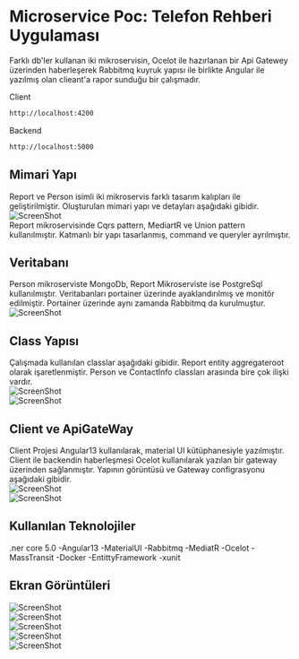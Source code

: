 # Microservice Poc: Telefon Rehberi Uygulaması

Farklı db'ler kullanan iki mikroservisin, Ocelot ile hazırlanan bir Api Gatewey üzerinden haberleşerek Rabbitmq kuyruk yapısı ile birlikte Angular ile yazılmış olan clieant'a rapor sunduğu bir çalışmadır.

Client 

```sh
http://localhost:4200
```
Backend

```sh
http://localhost:5000
```

## Mimari Yapı

Report ve Person isimli iki mikroservis farklı tasarım kalıpları ile geliştirilmiştir. Oluşturulan mimari yapı ve detayları aşağıdaki gibidir. <br/>
![ScreenShot](https://i.ibb.co/rkzjfTZ/1.png)
<br/>Report mikroservisinde Cqrs pattern, MediartR ve Union pattern kullanılmıştır. Katmanlı bir yapı tasarlanmış, command ve queryler ayrılmıştır.

## Veritabanı

Person mikroserviste MongoDb, Report Mikroserviste ise PostgreSql kullanılmıştır. Veritabanları portainer üzerinde ayaklandırılmış ve monitör edilmiştir. Portainer üzerinde aynı zamanda Rabbitmq da kurulmuştur.<br/>
 ![ScreenShot](https://i.ibb.co/cYbbVzk/portainer.png)<br/>
## Class Yapısı

Çalışmada kullanılan classlar aşağıdaki gibidir. Report entity aggregateroot olarak işaretlenmiştir. Person ve ContactInfo classları arasında bire çok ilişki vardır.<br/>
 ![ScreenShot](https://i.ibb.co/P4LGSSZ/2.png)<br/>
 ![ScreenShot](https://i.ibb.co/JdD2ZpC/dfgdfgd.png)<br/>
## Client ve ApiGateWay

Client Projesi Angular13 kullanılarak, material UI kütüphanesiyle yazılmıştır. Client ile backendin haberleşmesi Ocelot kullanılarak yazılan bir gateway üzerinden sağlanmıştır. Yapının görüntüsü ve Gateway configrasyonu aşağıdaki gibidir.<br/>
 ![ScreenShot](https://i.ibb.co/bJv7VK5/3.png)<br/>
 ![ScreenShot](https://i.ibb.co/LnSSgD8/5.png)<br/>
## Kullanılan Teknolojiler

.ner core 5.0
 -Angular13
 -MaterialUI
 -Rabbitmq
 -MediatR
 -Ocelot
 -MassTransit
 -Docker
 -EntittyFramework
 -xunit

## Ekran Görüntüleri

 ![ScreenShot](https://i.ibb.co/5xwfsCb/9999999.png)<br/>
 ![ScreenShot](https://i.ibb.co/hdJJR7w/6666666666.png)<br/>
 ![ScreenShot](https://i.ibb.co/1bbw6bx/96796796.png)<br/>
 ![ScreenShot](https://i.ibb.co/NjDFGt0/7777777.png)<br/>
 ![ScreenShot](https://i.ibb.co/tYpg8B7/74747457.png)<br/>
